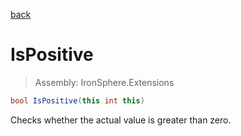 ﻿

[back](/IronSphere.Extensions/types/IntegerExtension)

# IsPositive

> Assembly: IronSphere.Extensions

```csharp
bool IsPositive(this int this)
```

Checks whether the actual value is greater than zero.

 